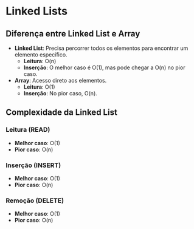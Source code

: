 # Linked Lists

## Diferença entre Linked List e Array  

- **Linked List**: Precisa percorrer todos os elementos para encontrar um elemento específico.  
  - **Leitura**: O(n)  
  - **Inserção**: O melhor caso é O(1), mas pode chegar a O(n) no pior caso.  
- **Array**: Acesso direto aos elementos.  
  - **Leitura**: O(1)  
  - **Inserção**: No pior caso, O(n).  

## Complexidade da Linked List  

### Leitura (READ)
- **Melhor caso**: O(1)  
- **Pior caso**: O(n)  

### Inserção (INSERT)
- **Melhor caso**: O(1)  
- **Pior caso**: O(n)  

### Remoção (DELETE)
- **Melhor caso**: O(1)  
- **Pior caso**: O(n)  
